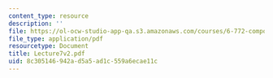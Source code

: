 ```yaml
---
content_type: resource
description: ''
file: https://ol-ocw-studio-app-qa.s3.amazonaws.com/courses/6-772-compound-semiconductor-devices-spring-2003/8c305146942ad5a5ad1c559a6ecae11c_Lecture7v2.pdf
file_type: application/pdf
resourcetype: Document
title: Lecture7v2.pdf
uid: 8c305146-942a-d5a5-ad1c-559a6ecae11c
---
```

